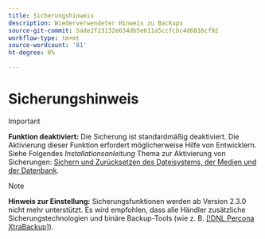 ```yaml
---
title: Sicherungshinweis
description: Wiederverwendeter Hinweis zu Backups
source-git-commit: 5ade2f23132e634db5e611a5ccfcbc4d6816cf92
workflow-type: tm+mt
source-wordcount: '81'
ht-degree: 0%

---
```


# Sicherungshinweis

>[!IMPORTANT]
>
>**Funktion deaktiviert:** Die Sicherung ist standardmäßig deaktiviert. Die Aktivierung dieser Funktion erfordert möglicherweise Hilfe von Entwicklern. Siehe Folgendes _Installationsanleitung_ Thema zur Aktivierung von Sicherungen: [Sichern und Zurücksetzen des Dateisystems, der Medien und der Datenbank](https://experienceleague.adobe.com/docs/commerce-operations/installation-guide/tutorials/backup.html).

>[!NOTE]
>
>**Hinweis zur Einstellung:** Sicherungsfunktionen werden ab Version 2.3.0 nicht mehr unterstützt. Es wird empfohlen, dass alle Händler zusätzliche Sicherungstechnologien und binäre Backup-Tools (wie z. B. [[!DNL Percona XtraBackup]](https://www.percona.com/software/mysql-database/percona-xtrabackup)).
